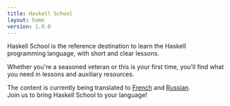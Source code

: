 ```yaml
---
title: Haskell School
layout: home
version: 1.0.0
---
```


Haskell School is the reference destination to learn the Haskell programming language, with short and clear lessons.

Whether you're a seasoned veteran or this is your first time, you'll find what you need in lessons and auxiliary resources.

The content is currently being translated to [French][fr] and [Russian][ru].  
Join us to bring Haskell School to your language!

[fr]: /fr/
[ru]: /ru
